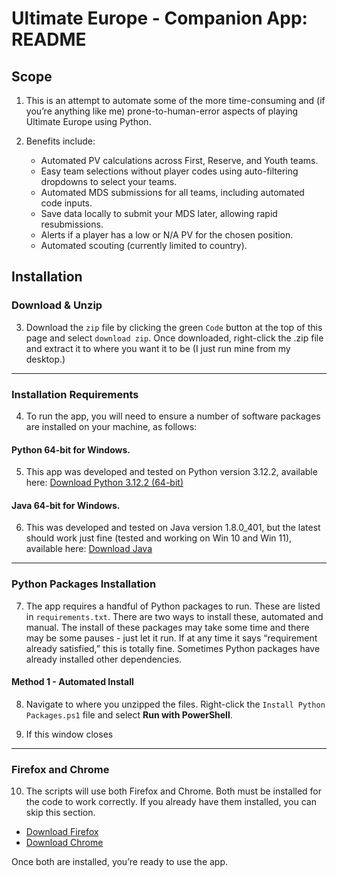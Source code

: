 # Ultimate Europe - Companion App: README

## Scope

1. This is an attempt to automate some of the more time-consuming and (if you’re anything like me) prone-to-human-error aspects of playing Ultimate Europe using Python.

2. Benefits include:
   - Automated PV calculations across First, Reserve, and Youth teams.
   - Easy team selections without player codes using auto-filtering dropdowns to select your teams.
   - Automated MDS submissions for all teams, including automated code inputs.
   - Save data locally to submit your MDS later, allowing rapid resubmissions.
   - Alerts if a player has a low or N/A PV for the chosen position.
   - Automated scouting (currently limited to country).

## Installation

### Download & Unzip

3. Download the `zip` file by clicking the green `Code` button at the top of this page and select `download zip`. Once downloaded, right-click the .zip file and extract it to where you want it to be (I just run mine from my desktop.)

---

### Installation Requirements

4. To run the app, you will need to ensure a number of software packages are installed on your machine, as follows:

#### Python 64-bit for Windows. 

5. This app was developed and tested on Python version 3.12.2, available here: [Download Python 3.12.2 (64-bit)](https://www.python.org/ftp/python/3.12.2/python-3.12.2-amd64.exe)

#### Java 64-bit for Windows. 

6. This was developed and tested on Java version 1.8.0_401, but the latest should work just fine (tested and working on Win 10 and Win 11), available here: [Download Java](https://www.java.com/en/download/)

---

### Python Packages Installation

7. The app requires a handful of Python packages to run. These are listed in `requirements.txt`. There are two ways to install these, automated and manual. The install of these packages may take some time and there may be some pauses - just let it run. If at any time it says “requirement already satisfied,” this is totally fine. Sometimes Python packages have already installed other dependencies.

#### Method 1 - Automated Install

8. Navigate to where you unzipped the files. Right-click the `Install Python Packages.ps1` file and select **Run with PowerShell**.

9. If this window closes 

---

### Firefox and Chrome

10. The scripts will use both Firefox and Chrome. Both must be installed for the code to work correctly. If you already have them installed, you can skip this section.

   - [Download Firefox](https://www.mozilla.org/en-GB/firefox/windows/)  
   - [Download Chrome](https://www.google.com/intl/en_uk/chrome/)  

   Once both are installed, you’re ready to use the app.
